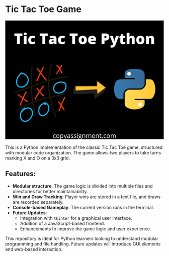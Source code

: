 # Tic Tac Toe Game

![Tic Tac Toe Screenshot](Tic-Tac-Toe-Python.jpg)

This is a Python implementation of the classic Tic Tac Toe game, structured with modular code organization. The game allows two players to take turns marking X and O on a 3x3 grid. 

## Features:
- **Modular structure**: The game logic is divided into multiple files and directories for better maintainability.
- **Win and Draw Tracking**: Player wins are stored in a text file, and draws are recorded separately.
- **Console-based Gameplay**: The current version runs in the terminal.
- **Future Updates**:
  - Integration with `tkinter` for a graphical user interface.
  - Addition of a JavaScript-based frontend.
  - Enhancements to improve the game logic and user experience.

This repository is ideal for Python learners looking to understand modular programming and file handling. Future updates will introduce GUI elements and web-based interaction.
